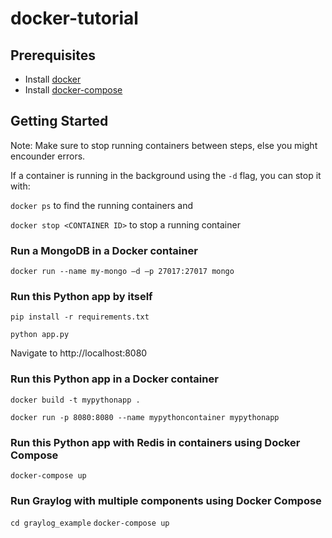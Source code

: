 # docker-tutorial

## Prerequisites

- Install [docker](https://www.docker.com/get-started)
- Install [docker-compose](https://docs.docker.com/compose/install/)

## Getting Started

Note: Make sure to stop running containers between steps, else you might encounder errors.

If a container is running in the background using the `-d` flag, you can stop it with:

`docker ps` to find the running containers and

`docker stop <CONTAINER ID>` to stop a running container

### Run a MongoDB in a Docker container

`docker run --name my-mongo –d –p 27017:27017 mongo`

### Run this Python app by itself

`pip install -r requirements.txt`

`python app.py`

Navigate to http://localhost:8080

### Run this Python app in a Docker container

`docker build -t mypythonapp .`

`docker run -p 8080:8080 --name mypythoncontainer mypythonapp`

### Run this Python app with Redis in containers using Docker Compose

`docker-compose up`

### Run Graylog with multiple components using Docker Compose

`cd graylog_example`
`docker-compose up`
